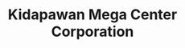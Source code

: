 ---
title: "Kidapawan Mega Center Corporation"
url: /kidapawan/kidapawan-mega-center-corporation/
shop: Einkaufszentrum
---